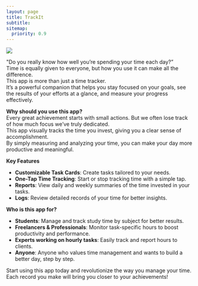 ```yaml
---
layout: page
title: TrackIt
subtitle:
sitemap:
  priority: 0.9
---
```


<img src="{{ '/assets/img/main.png' | prepend: site.baseurl }}" id="about-img">


<br>

"Do you really know how well you’re spending your time each day?” <br>
Time is equally given to everyone, but how you use it can make all the difference. <br>
This app is more than just a time tracker. <br>
It’s a powerful companion that helps you stay focused on your goals, see the results of your efforts at a glance, and measure your progress effectively.<br>

**Why should you use this app?**<br>
Every great achievement starts with small actions. But we often lose track of how much focus we’ve truly dedicated. <br>
This app visually tracks the time you invest, giving you a clear sense of accomplishment. <br>
By simply measuring and analyzing your time, you can make your day more productive and meaningful.<br>


**Key Features**

- **Customizable Task Cards**: Create tasks tailored to your needs.
- **One-Tap Time Tracking**: Start or stop tracking time with a simple tap.
- **Reports**: View daily and weekly summaries of the time invested in your tasks.
- **Logs**: Review detailed records of your time for better insights.

**Who is this app for?**

- **Students**: Manage and track study time by subject for better results.
- **Freelancers & Professionals**: Monitor task-specific hours to boost productivity and performance.
- **Experts working on hourly tasks**: Easily track and report hours to clients.
- **Anyone**: Anyone who values time management and wants to build a better day, step by step.

Start using this app today and revolutionize the way you manage your time. 
Each record you make will bring you closer to your achievements!
